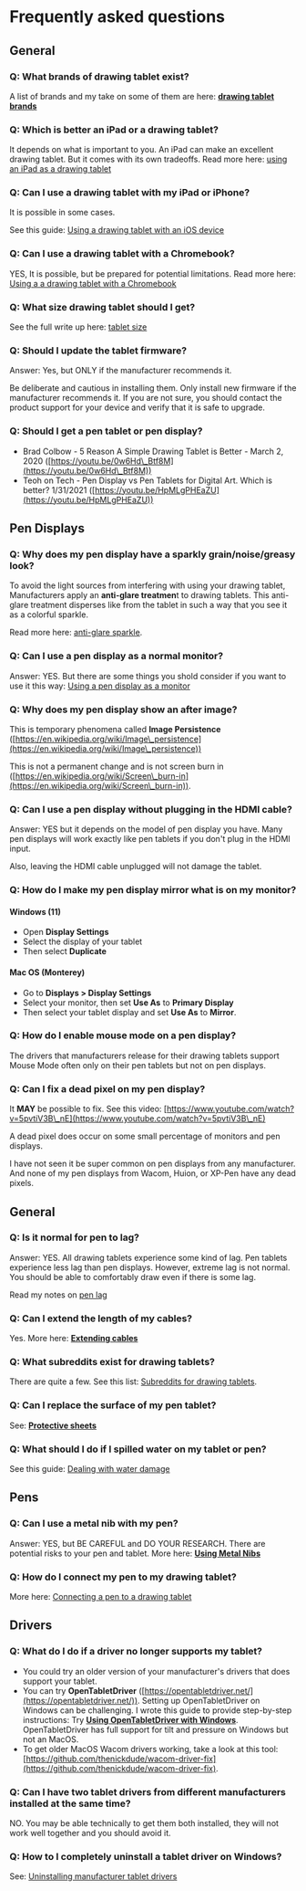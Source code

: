 # Frequently asked questions

## General

### Q: What brands of drawing tablet exist?

A list of brands and my take on some of them are here: [**drawing tablet brands**](drawing-tablet-brands/)

### Q: Which is better an iPad or a drawing tablet?

It depends on what is important to you. An iPad can make an excellent drawing tablet. But it comes with its own tradeoffs. Read more here: [using an iPad as a drawing tablet](buying-a-drawing-tablet/using-an-ipad-as-a-drawing-tablet.md)

### Q: Can I use a drawing tablet with my iPad or iPhone?

It is possible in some cases.

See this guide: [Using a drawing tablet with an iOS device](guides/general/using-a-drawing-tablet-with-an-ios-device.md)

### Q: Can I use a drawing tablet with a Chromebook?

YES, It is possible, but be prepared for potential limitations. Read more here: [Using a a drawing tablet with a Chromebook](guides/general/using-a-drawing-tablet-with-a-chromebook.md)

### Q: What size drawing tablet should I get?

See the full write up here: [tablet size](guides/core-features/choosing-the-right-tablet-size.md)

### Q: Should I update the tablet firmware?

Answer: Yes, but ONLY if the manufacturer recommends it.

Be deliberate and cautious in installing them. Only install new firmware if the manufacturer recommends it. If you are not sure, you should contact the product support for your device and verify that it is safe to upgrade.

### Q: Should I get a pen tablet or pen display?

* Brad Colbow - 5 Reason A Simple Drawing Tablet is Better - March 2, 2020 ([https://youtu.be/0w6Hd\_Btf8M](https://youtu.be/0w6Hd\_Btf8M))
* Teoh on Tech - Pen Display vs Pen Tablets for Digital Art. Which is better? 1/31/2021 ([https://youtu.be/HpMLgPHEaZU](https://youtu.be/HpMLgPHEaZU))

## Pen Displays

### Q: Why does my pen display have a sparkly grain/noise/greasy look?

To avoid the light sources from interfering with using your drawing tablet, Manufacturers apply an **anti-glare treatmen**t to drawing tablets. This anti-glare treatment disperses like from the tablet in such a way that you see it as a colorful sparkle.

Read more here: [anti-glare sparkle](guides/pen-displays/anti-glare-sparkle.md).

### Q: Can I use a pen display as a normal monitor?

Answer: YES. But there are some things you shold consider if you want to use it this way: [Using a pen display as a monitor](guides/pen-displays/using-a-pen-display-as-a-monitor.md)

### Q: Why does my pen display show an after image?

This is temporary phenomena called **Image Persistence** ([https://en.wikipedia.org/wiki/Image\_persistence](https://en.wikipedia.org/wiki/Image\_persistence))

This is not a permanent change and is not screen burn in ([https://en.wikipedia.org/wiki/Screen\_burn-in](https://en.wikipedia.org/wiki/Screen\_burn-in)).

### Q: Can I use a pen display without plugging in the HDMI cable?

Answer: YES but it depends on the model of pen display you have. Many pen displays will work exactly like pen tablets if you don't plug in the HDMI input.

Also, leaving the HDMI cable unplugged will not damage the tablet.

### Q: How do I make my pen display mirror what is on my monitor?

#### Windows (11)

* Open **Display Settings**
* Select the display of your tablet
* Then select **Duplicate**

#### Mac OS (Monterey)

* Go to **Displays > Display Settings**
* Select your monitor, then set **Use As** to **Primary Display**
* Then select your tablet display and set **Use As** to **Mirror**.

### Q: How do I enable mouse mode on a pen display?

The drivers that manufacturers release for their drawing tablets support Mouse Mode often only on their pen tablets but not on pen displays.

### Q: Can I fix a dead pixel on my pen display?

It **MAY** be possible to fix. See this video: [https://www.youtube.com/watch?v=5pvtiV3B\_nE](https://www.youtube.com/watch?v=5pvtiV3B\_nE)

A dead pixel does occur on some small percentage of monitors and pen displays.

I have not seen it be super common on pen displays from any manufacturer. And none of my pen displays from Wacom, Huion, or XP-Pen have any dead pixels.

## General

### Q: Is it normal for pen to lag?

Answer: YES. All drawing tablets experience some kind of lag. Pen tablets experience less lag than pen displays. However, extreme lag is not normal. You should be able to comfortably draw even if there is some lag.

Read my notes on [pen lag](guides/core-features/lag.md)

### Q: Can I extend the length of my cables?

Yes. More here: [**Extending cables**](accessories/extension-cables.md)

### Q: What subreddits exist for drawing tablets?

There are quite a few. See this list: [Subreddits for drawing tablets](resources/subreddits-for-drawing-tablets.md).

### Q: Can I replace the surface of my pen tablet?

See: [**Protective sheets**](accessories/protective-sheets.md)

### Q: What should I do if I spilled water on my tablet or pen?

See this guide: [Dealing with water damage](guides/caring-for-your-tablet/dealing-with-water-damage.md)

## Pens

### Q: Can I use a metal nib with my pen?

Answer: YES, but BE CAREFUL and DO YOUR RESEARCH. There are potential risks to your pen and tablet. More here: [**Using Metal Nibs**](guides/pens/using-metal-nibs.md)

### Q: How do I connect my pen to my drawing tablet?

More here: [Connecting a pen to a drawing tablet](guides/pens/connecting-a-pen-to-a-drawing-tablet.md)

## Drivers

### Q: What do I do if a driver no longer supports my tablet?

* You could try an older version of your manufacturer's drivers that does support your tablet.
* You can try **OpenTabletDriver** ([https://opentabletdriver.net/](https://opentabletdriver.net/)). Setting up OpenTabletDriver on Windows can be challenging. I wrote this guide to provide step-by-step instructions: Try [**Using OpenTabletDriver with Windows**](guides/drivers/opentabletdriver/opentabletdriver-windows.md). OpenTabletDriver has full support for tilt and pressure on Windows but not an MacOS.
* To get older MacOS Wacom drivers working, take a look at this tool: [https://github.com/thenickdude/wacom-driver-fix](https://github.com/thenickdude/wacom-driver-fix).

### Q: Can I have two tablet drivers from different manufacturers installed at the same time?

NO. You may be able technically to get them both installed, they will not work well together and you should avoid it.

### **Q: How to I completely uninstall a tablet driver on Windows?**

See: [Uninstalling manufacturer tablet drivers](guides/drivers/uninstalling-manufacturer-tablet-drivers.md)
